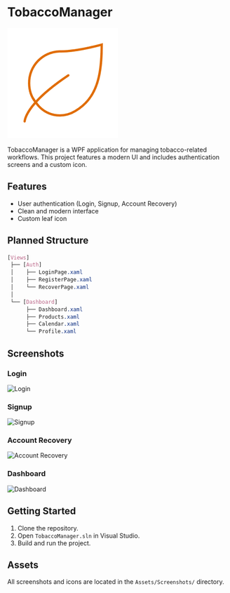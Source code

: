 # TobaccoManager
![Leaf Icon](Assets/Screenshots/Icon%20leaf.png)

TobaccoManager is a WPF application for managing tobacco-related workflows. This project features a modern UI and includes authentication screens and a custom icon.

## Features
- User authentication (Login, Signup, Account Recovery)
- Clean and modern interface
- Custom leaf icon


## Planned Structure
```css
[Views]
 ├── [Auth]
 │    ├── LoginPage.xaml
 │    ├── RegisterPage.xaml
 │    └── RecoverPage.xaml
 │
 └── [Dashboard]
      ├── Dashboard.xaml
      ├── Products.xaml
      ├── Calendar.xaml
      └── Profile.xaml


```
<!-- ```css
 │    └── [Components]
 │         ├── SummaryCard.xaml
 │         ├── ChartWidget.xaml
 │         └── NotificationsPanel.xaml
 │
 ├── [Management]
 │    ├── AssetsPage.xaml
 │    ├── SalesPage.xaml
 │    ├── SuppliersPage.xaml
 │    └── CustomersPage.xaml
 │
 ├── [Reports]
 │    ├── ReportsPage.xaml
 │    └── ExportDialog.xaml
 │
 └── [Settings]
      └── SettingsPage.xaml
``` -->

## Screenshots

### Login
![Login](Assets/Screenshots/Auth%20Login.png)

### Signup
![Signup](Assets/Screenshots/Auth%20Signup.png)

### Account Recovery
![Account Recovery](Assets/Screenshots/Auth%20Recover.png)

### Dashboard
![Dashboard](Assets/Screenshots/Dashboard.png)



## Getting Started
1. Clone the repository.
2. Open `TobaccoManager.sln` in Visual Studio.
3. Build and run the project.

## Assets
All screenshots and icons are located in the `Assets/Screenshots/` directory.

